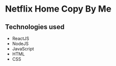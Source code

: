 # Netflix Home Copy By Me

<h2>Technologies used</h2>
<ul>
    <li>ReactJS</li>
    <li>NodeJS</li>
    <li>JavaScript</li>
    <li>HTML</li>
    <li>CSS</li>
</ul>
